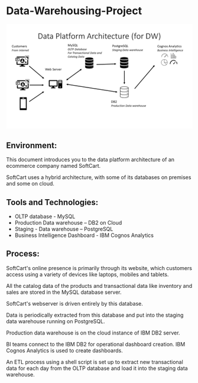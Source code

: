 # Data-Warehousing-Project



![dw_architecture](https://github.com/OsamaELsohafy/Data-Warehousing-Capstone-Project/blob/main/dw_architecture.png)


## Environment:

This document introduces you to the data platform architecture of an ecommerce company named SoftCart.

SoftCart uses a hybrid architecture, with some of its databases on premises and some on cloud.

## Tools and Technologies:

  - OLTP database - MySQL
  - Production Data warehouse – DB2 on Cloud
  - Staging - Data warehouse – PostgreSQL
  - Business Intelligence Dashboard - IBM Cognos Analytics

## Process:

SoftCart's online presence is primarily through its website, which customers access using a variety of devices like laptops, mobiles and tablets.

All the catalog data of the products and transactional data like inventory and sales are stored in the MySQL database server.

SoftCart's webserver is driven entirely by this database.

Data is periodically extracted from this database and put into the staging data warehouse running on PostgreSQL.

Production data warehouse is on the cloud instance of IBM DB2 server.

BI teams connect to the IBM DB2 for operational dashboard creation. IBM Cognos Analytics is used to create dashboards.

An ETL process using a shell script is set up to extract new transactional data for each day from the OLTP database and load it into the staging data warehouse.
